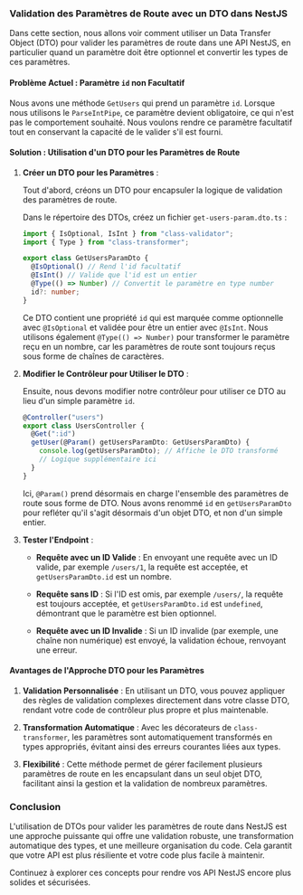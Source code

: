 ### Validation des Paramètres de Route avec un DTO dans NestJS

Dans cette section, nous allons voir comment utiliser un Data Transfer Object (DTO) pour valider les paramètres de route dans une API NestJS, en particulier quand un paramètre doit être optionnel et convertir les types de ces paramètres.

#### Problème Actuel : Paramètre `id` non Facultatif

Nous avons une méthode `GetUsers` qui prend un paramètre `id`. Lorsque nous utilisons le `ParseIntPipe`, ce paramètre devient obligatoire, ce qui n'est pas le comportement souhaité. Nous voulons rendre ce paramètre facultatif tout en conservant la capacité de le valider s'il est fourni.

#### Solution : Utilisation d'un DTO pour les Paramètres de Route

1. **Créer un DTO pour les Paramètres** :

   Tout d'abord, créons un DTO pour encapsuler la logique de validation des paramètres de route.

   Dans le répertoire des DTOs, créez un fichier `get-users-param.dto.ts` :

   ```typescript
   import { IsOptional, IsInt } from "class-validator";
   import { Type } from "class-transformer";

   export class GetUsersParamDto {
     @IsOptional() // Rend l'id facultatif
     @IsInt() // Valide que l'id est un entier
     @Type(() => Number) // Convertit le paramètre en type number
     id?: number;
   }
   ```

   Ce DTO contient une propriété `id` qui est marquée comme optionnelle avec `@IsOptional` et validée pour être un entier avec `@IsInt`. Nous utilisons également `@Type(() => Number)` pour transformer le paramètre reçu en un nombre, car les paramètres de route sont toujours reçus sous forme de chaînes de caractères.

2. **Modifier le Contrôleur pour Utiliser le DTO** :

   Ensuite, nous devons modifier notre contrôleur pour utiliser ce DTO au lieu d'un simple paramètre `id`.

   ```typescript
   @Controller("users")
   export class UsersController {
     @Get(":id")
     getUser(@Param() getUsersParamDto: GetUsersParamDto) {
       console.log(getUsersParamDto); // Affiche le DTO transformé
       // Logique supplémentaire ici
     }
   }
   ```

   Ici, `@Param()` prend désormais en charge l'ensemble des paramètres de route sous forme de DTO. Nous avons renommé `id` en `getUsersParamDto` pour refléter qu'il s'agit désormais d'un objet DTO, et non d'un simple entier.

3. **Tester l'Endpoint** :

   - **Requête avec un ID Valide** : En envoyant une requête avec un ID valide, par exemple `/users/1`, la requête est acceptée, et `getUsersParamDto.id` est un nombre.

   - **Requête sans ID** : Si l'ID est omis, par exemple `/users/`, la requête est toujours acceptée, et `getUsersParamDto.id` est `undefined`, démontrant que le paramètre est bien optionnel.

   - **Requête avec un ID Invalide** : Si un ID invalide (par exemple, une chaîne non numérique) est envoyé, la validation échoue, renvoyant une erreur.

#### Avantages de l'Approche DTO pour les Paramètres

1. **Validation Personnalisée** : En utilisant un DTO, vous pouvez appliquer des règles de validation complexes directement dans votre classe DTO, rendant votre code de contrôleur plus propre et plus maintenable.

2. **Transformation Automatique** : Avec les décorateurs de `class-transformer`, les paramètres sont automatiquement transformés en types appropriés, évitant ainsi des erreurs courantes liées aux types.

3. **Flexibilité** : Cette méthode permet de gérer facilement plusieurs paramètres de route en les encapsulant dans un seul objet DTO, facilitant ainsi la gestion et la validation de nombreux paramètres.

### Conclusion

L'utilisation de DTOs pour valider les paramètres de route dans NestJS est une approche puissante qui offre une validation robuste, une transformation automatique des types, et une meilleure organisation du code. Cela garantit que votre API est plus résiliente et votre code plus facile à maintenir.

Continuez à explorer ces concepts pour rendre vos API NestJS encore plus solides et sécurisées.
